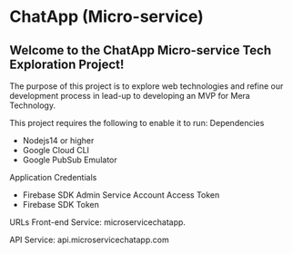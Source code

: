 # ChatApp (Micro-service)
## Welcome to the ChatApp Micro-service Tech Exploration Project!

The purpose of this project is to explore web technologies and refine our development process in lead-up to developing an MVP for Mera Technology.


This project requires the following to enable it to run:
Dependencies
- Nodejs14 or higher
- Google Cloud CLI
- Google PubSub Emulator


 Application Credentials
- Firebase SDK Admin Service Account Access Token
- Firebase SDK Token


URLs
Front-end Service: microservicechatapp.

API Service: api.microservicechatapp.com
